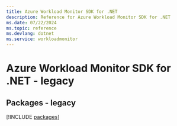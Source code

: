 ```yaml
---
title: Azure Workload Monitor SDK for .NET
description: Reference for Azure Workload Monitor SDK for .NET
ms.date: 07/22/2024
ms.topic: reference
ms.devlang: dotnet
ms.service: workloadmonitor
---
```

# Azure Workload Monitor SDK for .NET - legacy
## Packages - legacy
[!INCLUDE [packages](workload-monitor-index.md)]